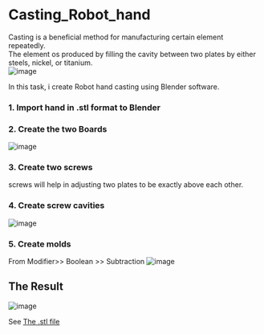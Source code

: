 # Casting_Robot_hand
Casting is a beneficial method for manufacturing certain element repeatedly.  
The element os produced by filling the cavity between two plates by either steels, nickel, or titanium.  
![image](https://user-images.githubusercontent.com/66624381/88442980-2c413380-ce1f-11ea-9cc9-f992277c8381.png)

In this task, i create Robot hand casting using Blender software. 

### 1. Import hand in .stl format to Blender
### 2. Create the two Boards
![image](https://user-images.githubusercontent.com/66624381/88443213-15e7a780-ce20-11ea-82d0-810ea4cff9be.png)

### 3. Create two screws
screws will help in adjusting two plates to be exactly above each other.
### 4. Create screw cavities
![image](https://user-images.githubusercontent.com/66624381/88443237-2a2ba480-ce20-11ea-9ac4-68f6e9e04a66.png)

### 5. Create molds
From Modifier>> Boolean >> Subtraction
![image](https://user-images.githubusercontent.com/66624381/88443270-50e9db00-ce20-11ea-9dfb-642e167979a8.png)

## The Result
![image](https://user-images.githubusercontent.com/66624381/88443372-be960700-ce20-11ea-84d0-1447b2091491.png)

See [The .stl file]()

